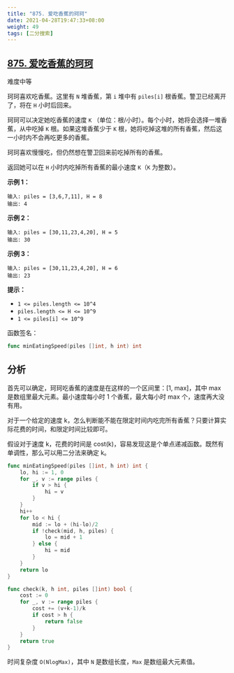 ```yaml
---
title: "875. 爱吃香蕉的珂珂"
date: 2021-04-28T19:47:33+08:00
weight: 49
tags: [二分搜索]
---
```


## [875. 爱吃香蕉的珂珂](https://leetcode-cn.com/problems/koko-eating-bananas/)

难度中等

珂珂喜欢吃香蕉。这里有 `N` 堆香蕉，第 `i` 堆中有 `piles[i]` 根香蕉。警卫已经离开了，将在 `H` 小时后回来。

珂珂可以决定她吃香蕉的速度 `K` （单位：根/小时）。每个小时，她将会选择一堆香蕉，从中吃掉 `K` 根。如果这堆香蕉少于 `K` 根，她将吃掉这堆的所有香蕉，然后这一小时内不会再吃更多的香蕉。

珂珂喜欢慢慢吃，但仍然想在警卫回来前吃掉所有的香蕉。

返回她可以在 `H` 小时内吃掉所有香蕉的最小速度 `K`（`K` 为整数）。

**示例 1：**

```
输入: piles = [3,6,7,11], H = 8
输出: 4
```

**示例 2：**

```
输入: piles = [30,11,23,4,20], H = 5
输出: 30
```

**示例 3：**

```
输入: piles = [30,11,23,4,20], H = 6
输出: 23
```

**提示：**

- `1 <= piles.length <= 10^4`
- `piles.length <= H <= 10^9`
- `1 <= piles[i] <= 10^9`

函数签名：

```go
func minEatingSpeed(piles []int, h int) int
```

## 分析

首先可以确定，珂珂吃香蕉的速度是在这样的一个区间里：[1, max]，其中 max 是数组里最大元素。最小速度每小时 1 个香蕉，最大每小时 max 个，速度再大没有用。

对于一个给定的速度 k，怎么判断能不能在限定时间内吃完所有香蕉？只要计算实际花费的时间，和限定时间比较即可。

假设对于速度 k，花费的时间是 cost(k)，容易发现这是个单点递减函数。既然有单调性，那么可以用二分法来确定 k。

```go
func minEatingSpeed(piles []int, h int) int {
	lo, hi := 1, 0
	for _, v := range piles {
		if v > hi {
			hi = v
		}
	}
	hi++
	for lo < hi {
		mid := lo + (hi-lo)/2
		if !check(mid, h, piles) {
			lo = mid + 1
		} else {
			hi = mid
		}
	}
	return lo
}

func check(k, h int, piles []int) bool {
	cost := 0
	for _, v := range piles {
		cost += (v+k-1)/k
		if cost > h {
			return false
		}
	}
	return true
}
```

时间复杂度 `O(NlogMax)`，其中 `N` 是数组长度，`Max` 是数组最大元素值。
